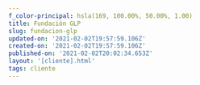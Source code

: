 ```yaml
---
f_color-principal: hsla(169, 100.00%, 50.00%, 1.00)
title: Fundación GLP
slug: fundacion-glp
updated-on: '2021-02-02T19:57:59.106Z'
created-on: '2021-02-02T19:57:59.106Z'
published-on: '2021-02-02T20:02:34.653Z'
layout: '[cliente].html'
tags: cliente
---
```



